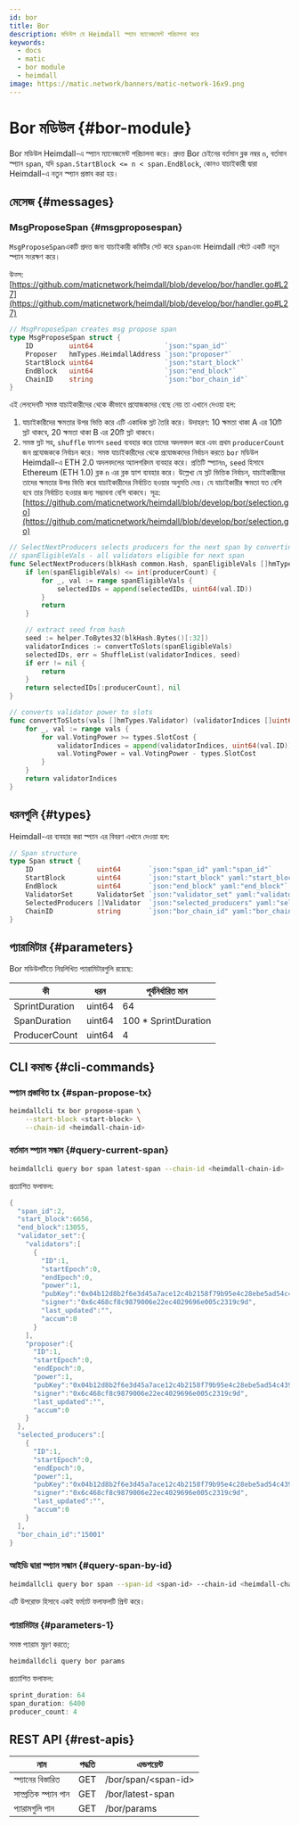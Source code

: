 ```yaml
---
id: bor
title: Bor
description: মডিউল যে Heimdall স্প্যান ম্যানেজমেন্ট পরিচালনা করে
keywords:
  - docs
  - matic
  - bor module
  - heimdall
image: https://matic.network/banners/matic-network-16x9.png
---
```


# Bor মডিউল {#bor-module}

Bor মডিউল Heimdall-এ স্প্যান ম্যানেজমেন্ট পরিচালনা করে। প্রদত্ত Bor চেইনের বর্তমান ব্লক নম্বর `n`, বর্তমান স্প্যান `span`, যদি `span.StartBlock <= n < span.EndBlock`, কোনও যাচাইকারী দ্বারা Heimdall-এ নতুন স্প্যান প্রস্তাব করা হয়।

## মেসেজ {#messages}

### MsgProposeSpan {#msgproposespan}

`MsgProposeSpan`একটি প্রদত্ত জন্য যাচাইকারী কমিটির সেট করে `span`এবং Heimdall স্টেটে একটি নতুন স্প্যান সংরক্ষণ করে।

উত্স: [https://github.com/maticnetwork/heimdall/blob/develop/bor/handler.go#L27](https://github.com/maticnetwork/heimdall/blob/develop/bor/handler.go#L27)

```go
// MsgProposeSpan creates msg propose span
type MsgProposeSpan struct {
	ID         uint64                  `json:"span_id"`
	Proposer   hmTypes.HeimdallAddress `json:"proposer"`
	StartBlock uint64                  `json:"start_block"`
	EndBlock   uint64                  `json:"end_block"`
	ChainID    string                  `json:"bor_chain_id"`
}
```

এই লেনদেনটি সমস্ত যাচাইকারীদের থেকে কীভাবে প্রযোজকদের বেছে নেয় তা এখানে দেওয়া হল:

1. যাচাইকারীদের ক্ষমতার উপর ভিত্তি করে এটি একাধিক স্লট তৈরি করে। উদাহরণ: 10 ক্ষমতা থাকা A এর 10টি স্লট থাকবে, 20 ক্ষমতা থাকা B এর 20টি স্লট থাকবে।
2. সমস্ত স্লট সহ, `shuffle` ফাংশন `seed` ব্যবহার করে তাদের অদলবদল করে এবং প্রথম `producerCount` জন প্রযোজককে নির্বাচন করে।  সমস্ত যাচাইকারীদের থেকে প্রযোজকদের নির্বাচন করতে `bor` মডিউল Heimdall-এ ETH 2.0 অদলবদলের অ্যালগরিদম ব্যবহার করে। প্রতিটি স্প্যান`n`, `seed` হিসাবে Ethereum (ETH 1.0) ব্লক `n` এর ব্লক হ্যাশ ব্যবহার করে। উল্লেখ্য যে স্লট ভিত্তিক নির্বাচন, যাচাইকারীদের তাদের ক্ষমতার উপর ভিত্তি করে যাচাইকারীদের নির্বাচিত হওয়ার অনুমতি দেয়। যে যাচাইকারীর ক্ষমতা যত বেশি হবে তার নির্বাচিত হওয়ার জন্য সম্ভাবনা বেশি থাকবে। সূত্র: [https://github.com/maticnetwork/heimdall/blob/develop/bor/selection.go](https://github.com/maticnetwork/heimdall/blob/develop/bor/selection.go)

```go
// SelectNextProducers selects producers for the next span by converting power to slots
// spanEligibleVals - all validators eligible for next span
func SelectNextProducers(blkHash common.Hash, spanEligibleVals []hmTypes.Validator, producerCount uint64) (selectedIDs []uint64, err error) {
	if len(spanEligibleVals) <= int(producerCount) {
		for _, val := range spanEligibleVals {
			selectedIDs = append(selectedIDs, uint64(val.ID))
		}
		return
	}

	// extract seed from hash
	seed := helper.ToBytes32(blkHash.Bytes()[:32])
	validatorIndices := convertToSlots(spanEligibleVals)
	selectedIDs, err = ShuffleList(validatorIndices, seed)
	if err != nil {
		return
	}
	return selectedIDs[:producerCount], nil
}

// converts validator power to slots
func convertToSlots(vals []hmTypes.Validator) (validatorIndices []uint64) {
	for _, val := range vals {
		for val.VotingPower >= types.SlotCost {
			validatorIndices = append(validatorIndices, uint64(val.ID))
			val.VotingPower = val.VotingPower - types.SlotCost
		}
	}
	return validatorIndices
}
```

## ধরনগুলি {#types}

Heimdall-এর ব্যবহার করা স্প্যান এর বিবরণ এখানে দেওয়া হল:

```go
// Span structure
type Span struct {
	ID                uint64       `json:"span_id" yaml:"span_id"`
	StartBlock        uint64       `json:"start_block" yaml:"start_block"`
	EndBlock          uint64       `json:"end_block" yaml:"end_block"`
	ValidatorSet      ValidatorSet `json:"validator_set" yaml:"validator_set"`
	SelectedProducers []Validator  `json:"selected_producers" yaml:"selected_producers"`
	ChainID           string       `json:"bor_chain_id" yaml:"bor_chain_id"`
}
```

## প্যারামিটার {#parameters}

Bor মডিউলটিতে নিম্নলিখিত প্যারামিটারগুলি রয়েছে:

| কী | ধরন | পূর্বনির্ধারিত মান |
|----------------------|------|------------------|
| SprintDuration | uint64 | 64 |
| SpanDuration | uint64 | 100 * SprintDuration |
| ProducerCount | uint64 | 4 |


## CLI কমান্ড {#cli-commands}

### স্প্যান প্রস্তাবিত tx {#span-propose-tx}

```bash
heimdallcli tx bor propose-span \
	--start-block <start-block> \
	--chain-id <heimdall-chain-id>
```

### বর্তমান স্প্যান সন্ধান {#query-current-span}

```bash
heimdallcli query bor span latest-span --chain-id <heimdall-chain-id>
```

প্রত্যাশিত ফলাফল:

```go
{
  "span_id":2,
  "start_block":6656,
  "end_block":13055,
  "validator_set":{
    "validators":[
      {
        "ID":1,
        "startEpoch":0,
        "endEpoch":0,
        "power":1,
        "pubKey":"0x04b12d8b2f6e3d45a7ace12c4b2158f79b95e4c28ebe5ad54c439be9431d7fc9dc1164210bf6a5c3b8523528b931e772c86a307e8cff4b725e6b4a77d21417bf19",
        "signer":"0x6c468cf8c9879006e22ec4029696e005c2319c9d",
        "last_updated":"",
        "accum":0
      }
    ],
    "proposer":{
      "ID":1,
      "startEpoch":0,
      "endEpoch":0,
      "power":1,
      "pubKey":"0x04b12d8b2f6e3d45a7ace12c4b2158f79b95e4c28ebe5ad54c439be9431d7fc9dc1164210bf6a5c3b8523528b931e772c86a307e8cff4b725e6b4a77d21417bf19",
      "signer":"0x6c468cf8c9879006e22ec4029696e005c2319c9d",
      "last_updated":"",
      "accum":0
    }
  },
  "selected_producers":[
    {
      "ID":1,
      "startEpoch":0,
      "endEpoch":0,
      "power":1,
      "pubKey":"0x04b12d8b2f6e3d45a7ace12c4b2158f79b95e4c28ebe5ad54c439be9431d7fc9dc1164210bf6a5c3b8523528b931e772c86a307e8cff4b725e6b4a77d21417bf19",
      "signer":"0x6c468cf8c9879006e22ec4029696e005c2319c9d",
      "last_updated":"",
      "accum":0
    }
  ],
  "bor_chain_id":"15001"
}
```

### আইডি দ্বারা স্প্যান সন্ধান {#query-span-by-id}

```bash
heimdallcli query bor span --span-id <span-id> --chain-id <heimdall-chain-id>
```

এটি উপরোক্ত হিসাবে একই ফর্ম্যাট ফলাফলটি প্রিন্ট করে।

### প্যারামিটার {#parameters-1}

সমস্ত প্যারাম মুদ্রণ করতে;

```go
heimdalldcli query bor params
```

প্রত্যাশিত ফলাফল:

```go
sprint_duration: 64
span_duration: 6400
producer_count: 4
```

## REST API {#rest-apis}

| নাম | পদ্ধতি | এন্ডপয়েন্ট |
|----------------------|------|------------------|
| স্প্যানের বিস্তারিত | GET | /bor/span/<span-id\> |
| সাম্প্রতিক স্প্যান পান | GET | /bor/latest-span |
| প্যারামগুলি পান | GET | /bor/params |
